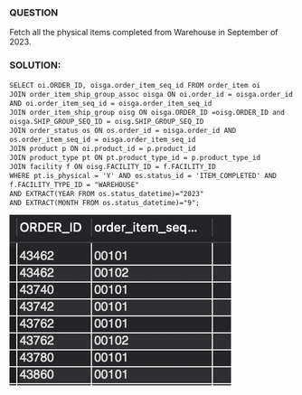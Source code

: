 ### QUESTION

Fetch all the physical items completed from Warehouse in September of 2023.

### SOLUTION:

```
SELECT oi.ORDER_ID, oisga.order_item_seq_id FROM order_item oi
JOIN order_item_ship_group_assoc oisga ON oi.order_id = oisga.order_id AND oi.order_item_seq_id = oisga.order_item_seq_id
JOIN order_item_ship_group oisg ON oisga.ORDER_ID =oisg.ORDER_ID and oisga.SHIP_GROUP_SEQ_ID = oisg.SHIP_GROUP_SEQ_ID 
JOIN order_status os ON os.order_id = oisga.order_id AND os.order_item_seq_id = oisga.order_item_seq_id
JOIN product p ON oi.product_id = p.product_id
JOIN product_type pt ON pt.product_type_id = p.product_type_id
JOIN facility f ON oisg.FACILITY_ID = f.FACILITY_ID
WHERE pt.is_physical = 'Y' AND os.status_id = 'ITEM_COMPLETED' AND f.FACILITY_TYPE_ID = "WAREHOUSE"
AND EXTRACT(YEAR FROM os.status_datetime)="2023"
AND EXTRACT(MONTH FROM os.status_datetime)="9";

```

![Alt text](image.png)